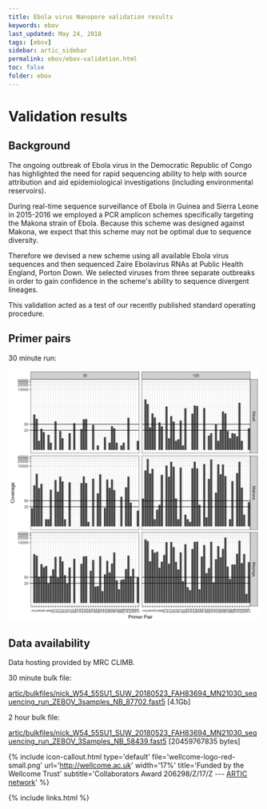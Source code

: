 ```yaml
---
title: Ebola virus Nanopore validation results
keywords: ebov
last_updated: May 24, 2018
tags: [ebov]
sidebar: artic_sidebar
permalink: ebov/ebov-validation.html
toc: false
folder: ebov
---
```


# Validation results

## Background

The ongoing outbreak of Ebola virus in the Democratic Republic of Congo has highlighted
the need for rapid sequencing ability to help with source attribution and aid epidemiological
investigations (including environmental reservoirs).

During real-time sequence surveillance of Ebola in Guinea and Sierra Leone in 2015-2016
we employed a PCR amplicon schemes specifically targeting the Makona strain of Ebola. 
Because this scheme was designed against Makona, we expect that this scheme may not be
optimal due to sequence diversity.

Therefore we devised a new scheme using all available Ebola virus sequences and then
sequenced Zaire Ebolavirus RNAs at Public Health England, Porton Down. We selected viruses
from three separate outbreaks in order to gain confidence in the scheme's ability to sequence
divergent lineages.

This validation acted as a test of our recently published standard operating procedure.

## Primer pairs

30 minute run:

![Coverage by primer pair](/images/ebov-validation/coverage.png)

## Data availability

Data hosting provided by MRC CLIMB.

30 minute bulk file:

[artic/bulkfiles/nick_W54_55SU1_SUW_20180523_FAH83694_MN21030_sequencing_run_ZEBOV_3samples_NB_87702.fast5](https://artic.s3.climb.ac.uk/bulkfiles/nick_W54_55SU1_SUW_20180523_FAH83694_MN21030_sequencing_run_ZEBOV_3samples_NB_87702.fast5) [4.1Gb]

2 hour bulk file:

[artic/bulkfiles/nick_W54_55SU1_SUW_20180523_FAH83694_MN21030_sequencing_run_ZEBOV_3Samples_NB_58439.fast5](https://artic.s3.climb.ac.uk/bulkfiles/nick_W54_55SU1_SUW_20180523_FAH83694_MN21030_sequencing_run_ZEBOV_3Samples_NB_58439.fast5) [20459767835 bytes]


{% include icon-callout.html
type='default'
file='wellcome-logo-red-small.png'
url='http://wellcome.ac.uk'
width='17%'
title='Funded by the Wellcome Trust'
subtitle='Collaborators Award 206298/Z/17/Z --- <a href="artic.network">ARTIC network</a>'
%}

{% include links.html %}
